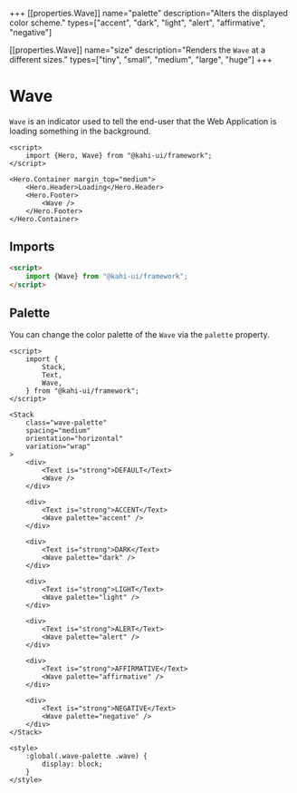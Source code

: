 +++
[[properties.Wave]]
name="palette"
description="Alters the displayed color scheme."
types=["accent", "dark", "light", "alert", "affirmative", "negative"]

[[properties.Wave]]
name="size"
description="Renders the <code>Wave</code> at a different sizes."
types=["tiny", "small", "medium", "large", "huge"]
+++

# Wave

`Wave` is an indicator used to tell the end-user that the Web Application is loading something in the background.

```svelte repl Wave Preview
<script>
    import {Hero, Wave} from "@kahi-ui/framework";
</script>

<Hero.Container margin_top="medium">
    <Hero.Header>Loading</Hero.Header>
    <Hero.Footer>
        <Wave />
    </Hero.Footer>
</Hero.Container>
```

## Imports

```html default Wave Imports
<script>
    import {Wave} from "@kahi-ui/framework";
</script>
```

## Palette

You can change the color palette of the `Wave` via the `palette` property.

```svelte repl Wave Palette
<script>
    import {
        Stack,
        Text,
        Wave,
    } from "@kahi-ui/framework";
</script>

<Stack
    class="wave-palette"
    spacing="medium"
    orientation="horizontal"
    variation="wrap"
>
    <div>
        <Text is="strong">DEFAULT</Text>
        <Wave />
    </div>

    <div>
        <Text is="strong">ACCENT</Text>
        <Wave palette="accent" />
    </div>

    <div>
        <Text is="strong">DARK</Text>
        <Wave palette="dark" />
    </div>

    <div>
        <Text is="strong">LIGHT</Text>
        <Wave palette="light" />
    </div>

    <div>
        <Text is="strong">ALERT</Text>
        <Wave palette="alert" />
    </div>

    <div>
        <Text is="strong">AFFIRMATIVE</Text>
        <Wave palette="affirmative" />
    </div>

    <div>
        <Text is="strong">NEGATIVE</Text>
        <Wave palette="negative" />
    </div>
</Stack>

<style>
    :global(.wave-palette .wave) {
        display: block;
    }
</style>
```
